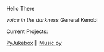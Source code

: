 Hello There

*voice in the darkness* General Kenobi

Current Projects:

[PyJukebox](https://github.com/CaidynPaul/pyjukebox.git) || [Music.py](https://github.com/CaidynPaul/music.py.git)
